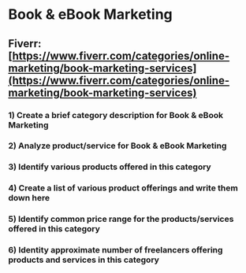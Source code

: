 # Book & eBook Marketing
## Fiverr: [https://www.fiverr.com/categories/online-marketing/book-marketing-services](https://www.fiverr.com/categories/online-marketing/book-marketing-services)
### 1) Create a brief category description for Book & eBook Marketing
### 2) Analyze product/service for Book & eBook Marketing
### 3) Identify various products offered in this category
### 4) Create a list of various product offerings and write them down here
### 5) Identify common price range for the products/services offered in this category
### 6) Identity approximate number of freelancers offering products and services in this category

